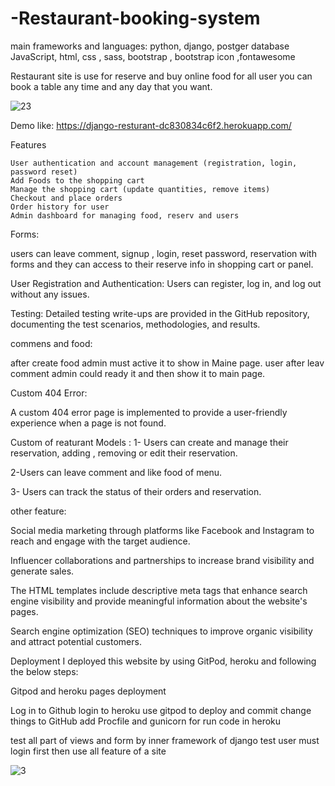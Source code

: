 # -Restaurant-booking-system

main frameworks and languages: 
python, 
django,
postger database 
JavaScript, 
html,
css ,
sass, 
bootstrap , 
bootstrap icon
,fontawesome


Restaurant site is use for reserve and buy online food for all user you can book a table any time and any day that you want.



![23](https://github.com/zahramousavi930/ckz8748-django-booking-system-b2059e81383e.herokuapp.com/)




Demo like:  https://django-resturant-dc830834c6f2.herokuapp.com/

Features

    User authentication and account management (registration, login, password reset)
    Add Foods to the shopping cart
    Manage the shopping cart (update quantities, remove items)
    Checkout and place orders
    Order history for user
    Admin dashboard for managing food, reserv and users



Forms:

users can leave comment, signup , login, reset password, reservation with forms and they can access to their reserve info in shopping cart or panel.

User Registration and Authentication: Users can register, log in, and log out without any issues.


Testing: Detailed testing write-ups are provided in the GitHub repository, documenting the test scenarios, methodologies, and results.


commens and food:

after create food admin must active it to show in Maine page.
user after leav comment admin could ready it and then show it to main page.



Custom 404 Error:

A custom 404 error page is implemented to provide a user-friendly experience when a page is not found.



Custom of reaturant Models :
1- Users can create and manage their reservation, adding , removing or edit their reservation.

2-Users can leave comment and like food of menu.

3- Users can track the status of their orders and reservation.



other feature:

Social media marketing through platforms like Facebook and Instagram to reach and engage with the target audience.

Influencer collaborations and partnerships to increase brand visibility and generate sales.

The HTML templates include descriptive meta tags that enhance search engine visibility and provide meaningful information about the website's pages.

Search engine optimization (SEO) techniques to improve organic visibility and attract potential customers.



Deployment
I deployed this website by using GitPod, heroku and following the below steps:

Gitpod and heroku pages deployment

Log in to Github 
login  to heroku
use gitpod to deploy and commit change things to GitHub
add Procfile  and gunicorn for run code in heroku





test all part of views and form by inner framework of django test
user must login first then use all feature of a site


![3](https://github.com/zahramousavi930/-Restaurant-booking-system/assets/102755356/ee3c095d-fc78-49fa-ad1b-995c85c0e278)

